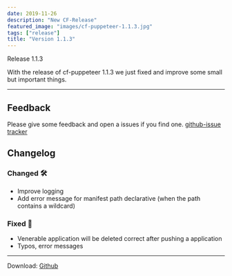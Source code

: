 ```yaml
---
date: 2019-11-26
description: "New CF-Release"
featured_image: "images/cf-puppeteer-1.1.3.jpg"
tags: ["release"]
title: "Version 1.1.3"
---
```


Release 1.1.3

With the release of cf-puppeteer 1.1.3 we just fixed and improve some small but important things.

---

## Feedback

Please give some feedback and open a issues if you find one. [github-issue tracker](https://github.com/HappyTobi/cf-puppeteer/issues)


## Changelog

### Changed 🛠

- Improve logging
- Add error message for manifest path declarative (when the path contains a wildcard)

### Fixed 🐛
- Venerable application will be deleted correct after pushing a application
- Typos, error messages  

---

Download:
[Github](https://github.com/HappyTobi/cf-puppeteer/releases/tag/1.1.3)


